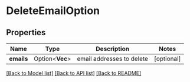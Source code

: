 # DeleteEmailOption

## Properties

Name | Type | Description | Notes
------------ | ------------- | ------------- | -------------
**emails** | Option<**Vec<String>**> | email addresses to delete | [optional]

[[Back to Model list]](../README.md#documentation-for-models) [[Back to API list]](../README.md#documentation-for-api-endpoints) [[Back to README]](../README.md)


